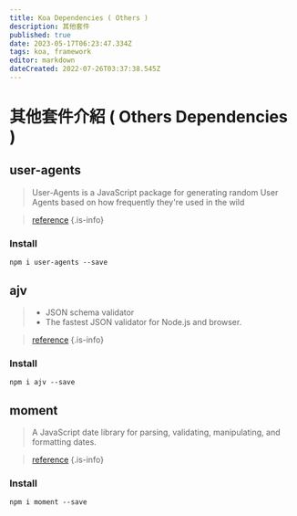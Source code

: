 ```yaml
---
title: Koa Dependencies ( Others )
description: 其他套件
published: true
date: 2023-05-17T06:23:47.334Z
tags: koa, framework
editor: markdown
dateCreated: 2022-07-26T03:37:38.545Z
---
```


# 其他套件介紹 ( Others Dependencies )
## user-agents
> User-Agents is a JavaScript package for generating random User Agents based on how frequently they're used in the wild

> [reference](https://www.npmjs.com/package/user-agents) 
{.is-info}

### Install
```shell
npm i user-agents --save
```

## ajv
> - JSON schema validator
> - The fastest JSON validator for Node.js and browser.

> [reference](https://www.npmjs.com/package/ajv) 
{.is-info}

### Install
```shell
npm i ajv --save
```

## moment
> A JavaScript date library for parsing, validating, manipulating, and formatting dates.

> [reference](https://www.npmjs.com/package/moment) 
{.is-info}

### Install
```shell
npm i moment --save
```






